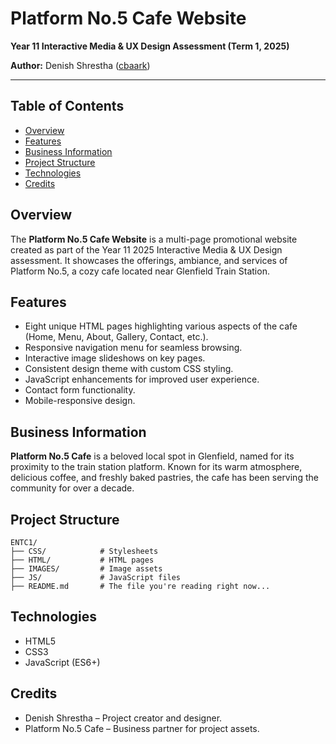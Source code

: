 # Platform No.5 Cafe Website

**Year 11 Interactive Media & UX Design Assessment (Term 1, 2025)**

**Author:** Denish Shrestha ([cbaark](https://github.com/cbaark))

---

## Table of Contents

- [Overview](#overview)
- [Features](#features)
- [Business Information](#business-information)
- [Project Structure](#project-structure)
- [Technologies](#technologies)
- [Credits](#credits)

## Overview

The **Platform No.5 Cafe Website** is a multi-page promotional website created as part of the Year 11 2025 Interactive Media & UX Design assessment. It showcases the offerings, ambiance, and services of Platform No.5, a cozy cafe located near Glenfield Train Station.

## Features

- Eight unique HTML pages highlighting various aspects of the cafe (Home, Menu, About, Gallery, Contact, etc.).
- Responsive navigation menu for seamless browsing.
- Interactive image slideshows on key pages.
- Consistent design theme with custom CSS styling.
- JavaScript enhancements for improved user experience.
- Contact form functionality.
- Mobile-responsive design.

## Business Information

**Platform No.5 Cafe** is a beloved local spot in Glenfield, named for its proximity to the train station platform. Known for its warm atmosphere, delicious coffee, and freshly baked pastries, the cafe has been serving the community for over a decade.

## Project Structure

```
ENTC1/
├── CSS/            # Stylesheets
├── HTML/           # HTML pages
├── IMAGES/         # Image assets
├── JS/             # JavaScript files
├── README.md       # The file you're reading right now...
```

## Technologies

- HTML5
- CSS3
- JavaScript (ES6+)

## Credits

- Denish Shrestha – Project creator and designer.
- Platform No.5 Cafe – Business partner for project assets.

